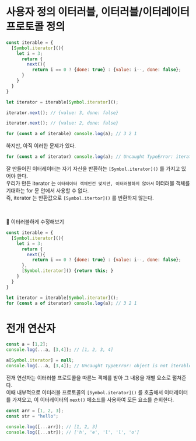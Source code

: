 # 사용자 정의 이터러블, 이터러블/이터레이터 프로토콜 정의

```js
const iterable = {
  [Symbol.iterator](){
    let i = 3;
      return {
        next(){
          return i == 0 ? {done: true} : {value: i--, done: false};
      }
    }
  }
}

let iterator = iterable[Symbol.iterator]();

iterator.next(); // {value: 3, done: false}

iterator.next(); // {value: 2, done: false}

for (const a of iterable) console.log(a); // 3 2 1

```

하지만, 아직 이러한 문제가 있다.  

```js
for (const a of iterator) console.log(a); // Uncaught TypeError: iterator is not iterable
```

잘 만들어진 이터레이터는 자기 자신을 반환하는 `[Symbol.iterator]()` 를 가지고 있어야 한다.  
우리가 만든 iterator 는 `이터레이터 객체인건 맞지만, 이터러블하지 않아서` 이터러블 객체를 기대하는 for 문 안에서 사용할 수 없다.  
즉, iterator 는 반환값으로 `[Symbol.itertor]()` 를 반환하지 않는다.  

<br/>

🥸 이터러블하게 수정해보기


```js
const iterable = {
  [Symbol.iterator](){
    let i = 3;
      return {
        next(){
          return i == 0 ? {done: true} : {value: i--, done: false};
      },
      [Symbol.iterator]() {return this; }
    }
  }
}

let iterator = iterable[Symbol.iterator]();
for (const a of iterator) console.log(a); // 3 2 1
```

# 전개 연산자
```js
const a = [1,2];
console.log(...a, [3,4]); // [1, 2, 3, 4]

a[Symbol.iterator] = null;
console.log(...a, [3,4]); // Uncaught TypeError: object is not iterable (cannot read property Symbol(Symbol.iterator))
```


전개 연산자는 이터러블 프로토콜을 따른느 객체를 받아 그 내용을 개별 요소로 펼쳐준다.  
이때 내부적으로 이터러블 프로토콜의 `[Symbol.iterator]()` 를 호출해서 이터레이터를 가져오고, 이 이터레이터의 `next()` 메소드를 사용하여 모든 요소를 순회한다.  

```js
const arr = [1, 2, 3];
const str = "hello";

console.log([...arr]); // [1, 2, 3]
console.log([...str]); // ['h', 'e', 'l', 'l', 'o']
```
